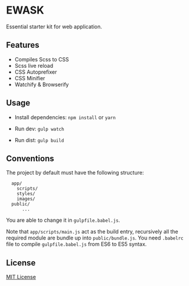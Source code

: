 # EWASK

Essential starter kit for web application.

## Features

- Compiles Scss to CSS
- Scss live reload
- CSS Autoprefixer
- CSS Minifier
- Watchify & Browserify

## Usage

- Install dependencies: `npm install` or `yarn`

- Run dev: `gulp watch`

- Run dist: `gulp build`

## Conventions

The project by default must have the following structure:
```
  app/
    scripts/
    styles/
    images/
  public/
      ...
```
You are able to change it in `gulpfile.babel.js`.

Note that `app/scripts/main.js` act as the build entry, recursively all the required module are bundle up into `public/bundle.js`.
You need `.babelrc` file to compile `gulpfile.babel.js` from ES6 to ES5 syntax.

## License

[MIT License](http://opensource.org/licenses/MIT)
